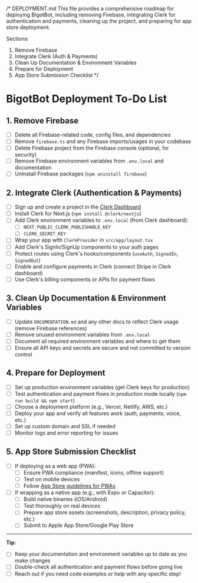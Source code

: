 /*
DEPLOYMENT.md
This file provides a comprehensive roadmap for deploying BigotBot, including removing Firebase, integrating Clerk for authentication and payments, cleaning up the project, and preparing for app store deployment.

Sections:
1. Remove Firebase
2. Integrate Clerk (Auth & Payments)
3. Clean Up Documentation & Environment Variables
4. Prepare for Deployment
5. App Store Submission Checklist
*/

# BigotBot Deployment To-Do List

## 1. Remove Firebase
- [ ] Delete all Firebase-related code, config files, and dependencies
- [ ] Remove `firebase.ts` and any Firebase imports/usages in your codebase
- [ ] Delete Firebase project from the Firebase console (optional, for security)
- [ ] Remove Firebase environment variables from `.env.local` and documentation
- [ ] Uninstall Firebase packages (`npm uninstall firebase`)

## 2. Integrate Clerk (Authentication & Payments)
- [ ] Sign up and create a project in the [Clerk Dashboard](https://dashboard.clerk.com/)
- [ ] Install Clerk for Next.js (`npm install @clerk/nextjs`)
- [ ] Add Clerk environment variables to `.env.local` (from Clerk dashboard):
  - [ ] `NEXT_PUBLIC_CLERK_PUBLISHABLE_KEY`
  - [ ] `CLERK_SECRET_KEY`
- [ ] Wrap your app with `ClerkProvider` in `src/app/layout.tsx`
- [ ] Add Clerk's SignIn/SignUp components to your auth pages
- [ ] Protect routes using Clerk's hooks/components (`useAuth`, `SignedIn`, `SignedOut`)
- [ ] Enable and configure payments in Clerk (connect Stripe in Clerk dashboard)
- [ ] Use Clerk's billing components or APIs for payment flows

## 3. Clean Up Documentation & Environment Variables
- [ ] Update `DOCUMENTATION.md` and any other docs to reflect Clerk usage (remove Firebase references)
- [ ] Remove unused environment variables from `.env.local`
- [ ] Document all required environment variables and where to get them
- [ ] Ensure all API keys and secrets are secure and not committed to version control

## 4. Prepare for Deployment
- [ ] Set up production environment variables (get Clerk keys for production)
- [ ] Test authentication and payment flows in production mode locally (`npm run build && npm start`)
- [ ] Choose a deployment platform (e.g., Vercel, Netlify, AWS, etc.)
- [ ] Deploy your app and verify all features work (auth, payments, voice, etc.)
- [ ] Set up custom domain and SSL if needed
- [ ] Monitor logs and error reporting for issues

## 5. App Store Submission Checklist
- [ ] If deploying as a web app (PWA):
  - [ ] Ensure PWA compliance (manifest, icons, offline support)
  - [ ] Test on mobile devices
  - [ ] Follow [App Store guidelines for PWAs](https://developer.apple.com/app-store/review/guidelines/)
- [ ] If wrapping as a native app (e.g., with Expo or Capacitor):
  - [ ] Build native binaries (iOS/Android)
  - [ ] Test thoroughly on real devices
  - [ ] Prepare app store assets (screenshots, description, privacy policy, etc.)
  - [ ] Submit to Apple App Store/Google Play Store

---

**Tip:**
- [ ] Keep your documentation and environment variables up to date as you make changes
- [ ] Double-check all authentication and payment flows before going live
- [ ] Reach out if you need code examples or help with any specific step! 